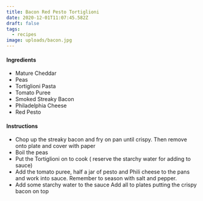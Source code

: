 ```yaml
---
title: Bacon Red Pesto Tortiglioni
date: 2020-12-01T11:07:45.582Z
draft: false
tags:
  - recipes
image: uploads/bacon.jpg
---
```



#### Ingredients

* Mature Cheddar
* Peas
* Tortiglioni Pasta
* Tomato Puree
* Smoked Streaky Bacon
* Philadelphia Cheese
* Red Pesto

#### Instructions

* Chop up the streaky bacon and fry on pan until crispy. Then remove onto plate and cover with paper
* Boil the peas
* Put the Tortiglioni on to cook ( reserve the starchy water for adding to sauce)
* Add the tomato puree, half a jar of pesto and Phili cheese to the pans and work into sauce. Remember to season with salt and pepper.
* Add some starchy water to the sauce
  Add all to plates putting the crispy bacon on top